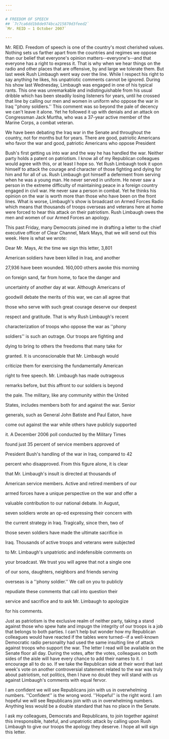 ```yaml
---
---

# FREEDOM OF SPEECH
## `7c7ca6dd1b8de974bca215870d3feed2`
`Mr. REID — 1 October 2007`

---
```



Mr. REID. Freedom of speech is one of the country's most cherished 
values. Nothing sets us farther apart from the countries and regimes we 
oppose than our belief that everyone's opinion matters--everyone's--and 
that everyone has a right to express it. That is why when we hear 
things on the radio and other places that are offensive, by and large 
we tolerate them. But last week Rush Limbaugh went way over the line. 
While I respect his right to say anything he likes, his unpatriotic 
comments cannot be ignored. During his show last Wednesday, Limbaugh 
was engaged in one of his typical rants. This one was unremarkable and 
indistinguishable from his usual dribble which has been steadily losing 
listeners for years, until he crossed that line by calling our men and 
women in uniform who oppose the war in Iraq ''phony soldiers.'' This 
comment was so beyond the pale of decency we can't leave it alone. Yet 
he followed it up with denials and an attack on Congressman Jack 
Murtha, who was a 37-year active member of the Marine Corps, a combat 
veteran.

We have been debating the Iraq war in the Senate and throughout the 
country, not for months but for years. There are good, patriotic 
Americans who favor the war and good, patriotic Americans who oppose 
President


Bush's first getting us into war and the way he has handled the war. 
Neither party holds a patent on patriotism. I know all of my Republican 
colleagues would agree with this, or at least I hope so. Yet Rush 
Limbaugh took it upon himself to attack the courage and character of 
those fighting and dying for him and for all of us. Rush Limbaugh got 
himself a deferment from serving when he was a young man. He never 
served in uniform. He never saw a person in the extreme difficulty of 
maintaining peace in a foreign country engaged in civil war. He never 
saw a person in combat. Yet he thinks his opinion on the war is worth 
more than those who have been on the front lines. What is worse, 
Limbaugh's show is broadcast on Armed Forces Radio which means that 
thousands of troops overseas and veterans here at home were forced to 
hear this attack on their patriotism. Rush Limbaugh owes the men and 
women of our Armed Forces an apology.

This past Friday, many Democrats joined me in drafting a letter to 
the chief executive officer of Clear Channel, Mark Mays, that we will 
send out this week. Here is what we wrote:




 Dear Mr. Mays, At the time we sign this letter, 3,801 


 American soldiers have been killed in Iraq, and another 


 27,936 have been wounded. 160,000 others awoke this morning 


 on foreign sand, far from home, to face the danger and 


 uncertainty of another day at war. Although Americans of 


 goodwill debate the merits of this war, we can all agree that 


 those who serve with such great courage deserve our deepest 


 respect and gratitude. That is why Rush Limbaugh's recent 


 characterization of troops who oppose the war as ''phony 


 soldiers'' is such an outrage. Our troops are fighting and 


 dying to bring to others the freedoms that many take for 


 granted. It is unconscionable that Mr. Limbaugh would 


 criticize them for exercising the fundamentally American 


 right to free speech. Mr. Limbaugh has made outrageous 


 remarks before, but this affront to our soldiers is beyond 


 the pale. The military, like any community within the United 


 States, includes members both for and against the war. Senior 


 generals, such as General John Batiste and Paul Eaton, have 


 come out against the war while others have publicly supported 


 it. A December 2006 poll conducted by the Military Times 


 found just 35 percent of service members approved of 


 President Bush's handling of the war in Iraq, compared to 42 


 percent who disapproved. From this figure alone, it is clear 


 that Mr. Limbaugh's insult is directed at thousands of 


 American service members. Active and retired members of our 


 armed forces have a unique perspective on the war and offer a 


 valuable contribution to our national debate. In August, 


 seven soldiers wrote an op-ed expressing their concern with 


 the current strategy in Iraq. Tragically, since then, two of 


 those seven soldiers have made the ultimate sacrifice in 


 Iraq. Thousands of active troops and veterans were subjected 


 to Mr. Limbaugh's unpatriotic and indefensible comments on 


 your broadcast. We trust you will agree that not a single one 


 of our sons, daughters, neighbors and friends serving 


 overseas is a ''phony soldier.'' We call on you to publicly 


 repudiate these comments that call into question their 


 service and sacrifice and to ask Mr. Limbaugh to apologize 


 for his comments.


Just as patriotism is the exclusive realm of neither party, taking a 
stand against those who spew hate and impugn the integrity of our 
troops is a job that belongs to both parties. I can't help but wonder 
how my Republican colleagues would have reacted if the tables were 
turned--if a well-known Democratic radio personality had used the same 
insulting line of attack against troops who support the war. The letter 
I read will be available on the Senate floor all day. During the votes, 
after the votes, colleagues on both sides of the aisle will have every 
chance to add their names to it. I encourage all to do so. If we take 
the Republican side at their word that last week's vote on another 
controversial statement related to the war was truly about patriotism, 
not politics, then I have no doubt they will stand with us against 
Limbaugh's comments with equal fervor.

I am confident we will see Republicans join with us in overwhelming 
numbers. ''Confident'' is the wrong word. ''Hopeful'' is the right 
word. I am hopeful we will see Republicans join with us in overwhelming 
numbers. Anything less would be a double standard that has no place in 
the Senate.

I ask my colleagues, Democrats and Republicans, to join together 
against this irresponsible, hateful, and unpatriotic attack by calling 
upon Rush Limbaugh to give our troops the apology they deserve. I hope 
all will sign this letter.
